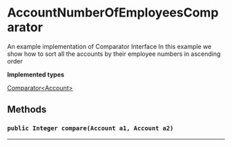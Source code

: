 # AccountNumberOfEmployeesComparator

An example implementation of Comparator Interface
In this example we show how to sort all the accounts by their employee numbers in ascending order


**Implemented types**

[Comparator&lt;Account&gt;](Comparator&lt;Account&gt;)

## Methods
### `public Integer compare(Account a1, Account a2)`
---
